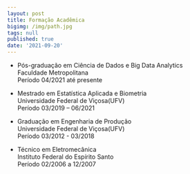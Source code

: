 ```yaml
---
layout: post
title: Formação Acadêmica
bigimg: /img/path.jpg
tags: null
published: true
date: '2021-09-20'
---
```




- Pós-graduação em Ciência de Dados e Big Data Analytics  
Faculdade Metropolitana  
Período 04/2021 até presente


- Mestrado em Estatística Aplicada e Biometria  
Universidade Federal de Viçosa(UFV)  
Período 03/2019 – 06/2021  


- Graduação em Engenharia de Produção  
Universidade Federal de Viçosa(UFV)  
Período 03/2012 - 03/2018  


- Técnico em Eletromecânica  
Instituto Federal do Espírito Santo   
Período 02/2006 a 12/2007
